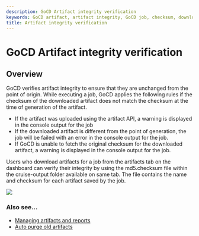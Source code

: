 ```yaml
---
description: GoCD Artifact integrity verification
keywords: GoCD artifact, artifact integrity, GoCD job, checksum, download artifact, artifact
title: Artifact integrity verification
---
```


# GoCD Artifact integrity verification

## Overview

GoCD verifies artifact integrity to ensure that they are unchanged from the point of origin. While executing a job, GoCD applies the following rules if the checksum of the downloaded artifact does not match the checksum at the time of generation of the artifact.

-   If the artifact was uploaded using the artifact API, a warning is displayed in the console output for the job
-   If the downloaded artifact is different from the point of generation, the job will be failed with an error in the console output for the job.
-   If GoCD is unable to fetch the original checksum for the downloaded artifact, a warning is displayed in the console output for the job.

Users who download artifacts for a job from the artifacts tab on the dashboard can verify their integrity by using the md5.checksum file within the cruise-output folder available on same tab. The file contains the name and checksum for each artifact saved by the job.

![](/images/md5_checksum.png)

### Also see...

-   [Managing artifacts and reports](../configuration/managing_artifacts_and_reports.html)
-   [Auto purge old artifacts](../configuration/delete_artifacts.html)
